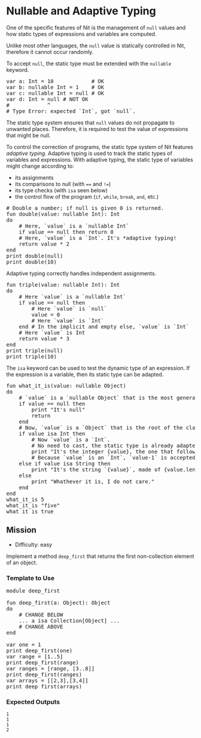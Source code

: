 # Nullable and Adaptive Typing

One of the specific features of Nit is the management of `null` values and how static types of expressions and variables are computed.

Unlike most other languages, the `null` value is statically controlled in Nit, therefore it cannot occur randomly.

To accept `null`, the static type must be extended with the `nullable` keyword.

<pre class="hl"><span class="hl kwa">var</span> a<span class="hl opt">:</span> <span class="hl kwb">Int</span> <span class="hl opt">=</span> <span class="hl num">10</span>            <span class="hl slc"># OK</span>
<span class="hl kwa">var</span> b<span class="hl opt">:</span> <span class="hl kwa">nullable</span> <span class="hl kwb">Int</span> <span class="hl opt">=</span> <span class="hl num">1</span>    <span class="hl slc"># OK</span>
<span class="hl kwa">var</span> c<span class="hl opt">:</span> <span class="hl kwa">nullable</span> <span class="hl kwb">Int</span> <span class="hl opt">=</span> <span class="hl kwa">null</span> <span class="hl slc"># OK</span>
<span class="hl kwa">var</span> d<span class="hl opt">:</span> <span class="hl kwb">Int</span> <span class="hl opt">=</span> <span class="hl kwa">null</span> <span class="hl slc"># NOT OK</span>
<span class="hl slc">#            ^</span>
<span class="hl slc"># Type Error: expected `Int`, got `null`.</span>
</pre>

The static type system ensures that `null` values do not propagate to unwanted places.
Therefore, it is required to test the value of expressions that might be null.

To control the correction of programs, the static type system of Nit features *adaptive typing*.
Adaptive typing is used to track the static types of variables and expressions.
With adaptive typing, the static type of variables might change according to:

* its assignments
* its comparisons to null (with `==` and `!=`)
* its type checks (with `isa` seen below)
* the control flow of the program (`if`, `while`, `break`, `and`, etc.)

<pre class="hl"><span class="hl slc"># Double a number; if null is given 0 is returned.</span>
<span class="hl kwa">fun</span> double<span class="hl opt">(</span>value<span class="hl opt">:</span> <span class="hl kwa">nullable</span> <span class="hl kwb">Int</span><span class="hl opt">):</span> <span class="hl kwb">Int</span>
<span class="hl kwa">do</span>
	<span class="hl slc"># Here, `value` is a `nullable Int`</span>
	<span class="hl kwa">if</span> value <span class="hl opt">==</span> <span class="hl kwa">null then return</span> <span class="hl num">0</span>
	<span class="hl slc"># Here, `value` is a `Int`. It's *adaptive typing!</span>
	<span class="hl kwa">return</span> value <span class="hl opt">*</span> <span class="hl num">2</span>
<span class="hl kwa">end</span>
print double<span class="hl opt">(</span><span class="hl kwa">null</span><span class="hl opt">)</span>
print double<span class="hl opt">(</span><span class="hl num">10</span><span class="hl opt">)</span>
</pre>

Adaptive typing correctly handles independent assignments.

<pre class="hl"><span class="hl kwa">fun</span> triple<span class="hl opt">(</span>value<span class="hl opt">:</span> <span class="hl kwa">nullable</span> <span class="hl kwb">Int</span><span class="hl opt">):</span> <span class="hl kwb">Int</span>
<span class="hl kwa">do</span>
	<span class="hl slc"># Here `value` is a `nullable Int`</span>
	<span class="hl kwa">if</span> value <span class="hl opt">==</span> <span class="hl kwa">null then</span>
		<span class="hl slc"># Here `value` is `null`</span>
		value <span class="hl opt">=</span> <span class="hl num">0</span>
		<span class="hl slc"># Here `value` is `Int`</span>
	<span class="hl kwa">end</span> <span class="hl slc"># In the implicit and empty else, `value` is `Int`</span>
	<span class="hl slc"># Here `value` is Int</span>
	<span class="hl kwa">return</span> value <span class="hl opt">*</span> <span class="hl num">3</span>
<span class="hl kwa">end</span>
print triple<span class="hl opt">(</span><span class="hl kwa">null</span><span class="hl opt">)</span>
print triple<span class="hl opt">(</span><span class="hl num">10</span><span class="hl opt">)</span>
</pre>

The `isa` keyword can be used to test the dynamic type of an expression.
If the expression is a variable, then its static type can be adapted.

<pre class="hl"><span class="hl kwa">fun</span> what_it_is<span class="hl opt">(</span>value<span class="hl opt">:</span> <span class="hl kwa">nullable</span> <span class="hl kwb">Object</span><span class="hl opt">)</span>
<span class="hl kwa">do</span>
	<span class="hl slc"># `value` is a `nullable Object` that is the most general type is the type hierarchy of Nit.</span>
	<span class="hl kwa">if</span> value <span class="hl opt">==</span> <span class="hl kwa">null then</span>
		print <span class="hl str">&quot;It's null&quot;</span>
		<span class="hl kwa">return</span>
	<span class="hl kwa">end</span>
	<span class="hl slc"># Now, `value` is a `Object` that is the root of the class hierarchy.</span>
	<span class="hl kwa">if</span> value <span class="hl kwa">isa</span> <span class="hl kwb">Int</span> <span class="hl kwa">then</span>
		<span class="hl slc"># Now `value` is a `Int`.</span>
		<span class="hl slc"># No need to cast, the static type is already adapted.</span>
		print <span class="hl str">&quot;It's the integer</span> <span class="hl esc">{value}</span><span class="hl str">, the one that follows</span> <span class="hl esc">{value-1}</span><span class="hl str">.&quot;</span>
		<span class="hl slc"># Because `value` is an `Int`, `value-1` is accepted</span>
	<span class="hl kwa">else if</span> value <span class="hl kwa">isa</span> <span class="hl kwb">String</span> <span class="hl kwa">then</span>
		print <span class="hl str">&quot;It's the string `</span><span class="hl esc">{value}</span><span class="hl str">`, made of</span> <span class="hl esc">{value.length}</span> <span class="hl str">charcters.&quot;</span>
	<span class="hl kwa">else</span>
		print <span class="hl str">&quot;Whathever it is, I do not care.&quot;</span>
	<span class="hl kwa">end</span>
<span class="hl kwa">end</span>
what_it_is <span class="hl num">5</span>
what_it_is <span class="hl str">&quot;five&quot;</span>
what_it_is <span class="hl kwa">true</span>
</pre>

## Mission

* Difficulty: easy

Implement a method `deep_first` that returns the first non-collection element of an object.

### Template to Use

<pre class="hl"><span class="hl kwa">module</span> deep_first

<span class="hl kwa">fun</span> deep_first<span class="hl opt">(</span>a<span class="hl opt">:</span> <span class="hl kwb">Object</span><span class="hl opt">):</span> <span class="hl kwb">Object</span>
<span class="hl kwa">do</span>
	<span class="hl slc"># CHANGE BELOW</span>
	<span class="hl opt">...</span> a <span class="hl kwa">isa</span> <span class="hl kwb">Collection</span><span class="hl opt">[</span><span class="hl kwb">Object</span><span class="hl opt">] ...</span>
	<span class="hl slc"># CHANGE ABOVE</span>
<span class="hl kwa">end</span>

<span class="hl kwa">var</span> one <span class="hl opt">=</span> <span class="hl num">1</span>
print deep_first<span class="hl opt">(</span>one<span class="hl opt">)</span>
<span class="hl kwa">var</span> range <span class="hl opt">= [</span><span class="hl num">1</span><span class="hl opt">.</span><span class="hl num">.5</span><span class="hl opt">]</span>
print deep_first<span class="hl opt">(</span>range<span class="hl opt">)</span>
<span class="hl kwa">var</span> ranges <span class="hl opt">= [</span>range<span class="hl opt">, [</span><span class="hl num">3</span><span class="hl opt">.</span><span class="hl num">.8</span><span class="hl opt">]]</span>
print deep_first<span class="hl opt">(</span>ranges<span class="hl opt">)</span>
<span class="hl kwa">var</span> arrays <span class="hl opt">= [[</span><span class="hl num">2</span><span class="hl opt">,</span><span class="hl num">3</span><span class="hl opt">],[</span><span class="hl num">3</span><span class="hl opt">,</span><span class="hl num">4</span><span class="hl opt">]]</span>
print deep_first<span class="hl opt">(</span>arrays<span class="hl opt">)</span>
</pre>

### Expected Outputs

	1
	1
	1
	2
